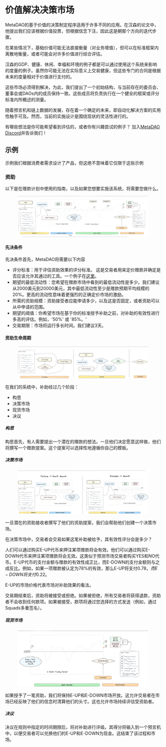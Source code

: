 # 价值解决决策市场
MetaDAO的基于价值的决策制定程序适用于许多不同的应用。在汉森的论文中，他提出我们应该根据价值投票，但根据信念下注，因此这是朝那个方向的迭代步骤。

在某些情况下，基础价值可能无法直接衡量（对业务增值），但可以在标准框架内离散地衡量，或者可能会对许多价值进行综合评估。

汉森的GDP、健康、休闲、幸福和环境的例子都是可以通过使用这个系统来影响的度量的例子。虽然你可能无法在实际意义上交易健康，但这些专门的合同是根据未来的度量相对于价值进行支付的。

这些市场必须得到解决，为此，我们提出了一个初始结构，与当前存在的委员会、董事会或DAOs内的成员保持一致。这些成员将负责执行在一个健全的框架或评分标准内所概述的测量。

随着预言机和链上数据的发展，存在着一个确定的未来，即自动化解决方案的实用性触手可及。然而，当前的实施设计是围绕现状的灵活性进行的。

有哪些想法是你可能希望看到评估的，或者你有兴趣尝试的例子？ 加入[MetaDAO Discord](https://discord.gg/metadao)并告诉我们！

## 示例
示例我们根据消费者需求设计了产品，但这绝不意味着它仅限于这些示例

### 资助
以下是在赠款计划中使用的指南，以及如果您想要实施该系统，将需要您做什么。

<figure><img src="../.gitbook/assets/grant-summary.png" alt="资助流程概述"><figcaption></figcaption></figure>

#### 先决条件
先决条件首先，MetaDAO将需要以下内容

- 评分标准：用于评估资助效果的评分标准。 这是交易者用来定价赠款并确定是否应该允许其通过的工具。一个例子在[这里](../examples/rubric.md)。
- 期望的最低流动性：您希望在赠款市场中看到的最低流动性是多少。我们建议从2000美元到20000美元，其中最低流动性至少是赠款预期平均规模的20%。更高的流动性意味着更强烈的正确定价市场的激励。
- 所需的资助规模：资助接受者应能申请多少，以及这是否固定，或者资助可以从中申请的范围。
- 期望的阈值：你希望市场在基于你的标准授予补助之前，对补助的有效性进行多高的评估。例如，'50%' 或 '85%。'
- 交易期限：市场将运行多长时间。我们建议3天。

#### 资助生命周期
<figure><img src="../.gitbook/assets/grant-flow-chart.png" alt="资助决策市场的流程"><figcaption></figcaption></figure>
在我们的系统中，补助经过几个阶段：

- 构思
- 决策市场
- 现货市场
- 决议

##### 构思
构思首先，有人需要提出一个潜在的赠款的想法。一旦他们决定愿意这样做，他们将撰写一个赠款提案。这个提案可以选择性地遵循你自己的模板。

##### 决策市场
<figure><img src="../.gitbook/assets/grant-ideation-decision-market.png" alt="资助决策市场"><figcaption></figcaption></figure>
一旦潜在的资助接收者撰写了他们的资助提案，我们会帮助他们创建一个决策市场。

在决策市场中，交易者会交易如果这笔补助被给予，其有效性评分会是多少？

人们可以通过购买E-UP代币来押注某项赠款将会有效。他们可以通过购买E-DOWN代币来押注某项赠款将会无效。这类似于预测市场交易者购买YES和NO代币。E-UP代币的支付金额与赠款的有效性成正比，而E-DOWN的支付金额则与之成反比。例如，如果一项赠款被认定为78%的有效，那么E-UP将支付$0.78，而E-DOWN将支付$0.22。

E-UP的市场价格代表市场对补助效果的看法。

交易期结束后，资助将被接受或拒绝。如果被拒绝，所有交易者将获得退款，资助者不会收到任何款项。如果被接受，款项将通过您选择的方式发送（例如，通过Squads多重签名）。

##### 现货市场
<figure><img src="../.gitbook/assets/grant-spot-evaluation.png" alt="现货市场与评估"><figcaption></figcaption></figure>
如果授予了一笔资助，我们将保持E-UP和E-DOWN市场开放。这允许交易者在市场已经反映了他们的信念时清算他们的头寸。这也允许市场持续评估受资助者。

##### 决议
决议在规则中指定的时间期限后，将对补助进行评级。其得分将输入到一个预言机中，以便交易者可以兑换他们的E-UP和E-DOWN为现金。这结束了该过程和市场。
